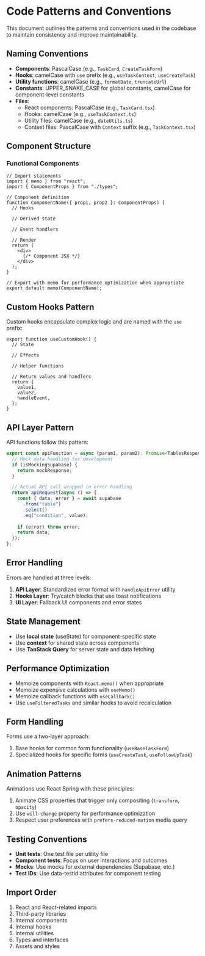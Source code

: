 
# Code Patterns and Conventions

This document outlines the patterns and conventions used in the codebase to maintain consistency and improve maintainability.

## Naming Conventions

- **Components**: PascalCase (e.g., `TaskCard`, `CreateTaskForm`)
- **Hooks**: camelCase with `use` prefix (e.g., `useTaskContext`, `useCreateTask`)
- **Utility functions**: camelCase (e.g., `formatDate`, `truncateUrl`)
- **Constants**: UPPER_SNAKE_CASE for global constants, camelCase for component-level constants
- **Files**:
  - React components: PascalCase (e.g., `TaskCard.tsx`)
  - Hooks: camelCase (e.g., `useTaskContext.ts`)
  - Utility files: camelCase (e.g., `dateUtils.ts`)
  - Context files: PascalCase with `Context` suffix (e.g., `TaskContext.tsx`)

## Component Structure

### Functional Components

```tsx
// Import statements
import { memo } from "react";
import { ComponentProps } from "./types";

// Component definition
function ComponentName({ prop1, prop2 }: ComponentProps) {
  // Hooks
  
  // Derived state
  
  // Event handlers
  
  // Render
  return (
    <div>
      {/* Component JSX */}
    </div>
  );
}

// Export with memo for performance optimization when appropriate
export default memo(ComponentName);
```

## Custom Hooks Pattern

Custom hooks encapsulate complex logic and are named with the `use` prefix:

```tsx
export function useCustomHook() {
  // State
  
  // Effects
  
  // Helper functions
  
  // Return values and handlers
  return {
    value1,
    value2,
    handleEvent,
  };
}
```

## API Layer Pattern

API functions follow this pattern:

```ts
export const apiFunction = async (param1, param2): Promise<TablesResponse<ReturnType>> => {
  // Mock data handling for development
  if (isMockingSupabase) {
    return mockResponse;
  }

  // Actual API call wrapped in error handling
  return apiRequest(async () => {
    const { data, error } = await supabase
      .from("table")
      .select()
      .eq("condition", value);
      
    if (error) throw error;
    return data;
  });
};
```

## Error Handling

Errors are handled at three levels:

1. **API Layer**: Standardized error format with `handleApiError` utility
2. **Hooks Layer**: Try/catch blocks that use toast notifications
3. **UI Layer**: Fallback UI components and error states

## State Management

- Use **local state** (useState) for component-specific state
- Use **context** for shared state across components
- Use **TanStack Query** for server state and data fetching

## Performance Optimization

- Memoize components with `React.memo()` when appropriate
- Memoize expensive calculations with `useMemo()`
- Memoize callback functions with `useCallback()`
- Use `useFilteredTasks` and similar hooks to avoid recalculation

## Form Handling

Forms use a two-layer approach:

1. Base hooks for common form functionality (`useBaseTaskForm`)
2. Specialized hooks for specific forms (`useCreateTask`, `useFollowUpTask`)

## Animation Patterns

Animations use React Spring with these principles:

1. Animate CSS properties that trigger only compositing (`transform`, `opacity`)
2. Use `will-change` property for performance optimization
3. Respect user preferences with `prefers-reduced-motion` media query

## Testing Conventions

- **Unit tests**: One test file per utility file
- **Component tests**: Focus on user interactions and outcomes
- **Mocks**: Use mocks for external dependencies (Supabase, etc.)
- **Test IDs**: Use data-testid attributes for component testing

## Import Order

1. React and React-related imports
2. Third-party libraries
3. Internal components
4. Internal hooks
5. Internal utilities
6. Types and interfaces
7. Assets and styles
